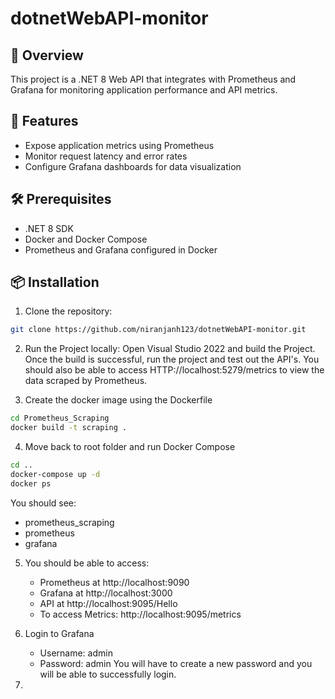 # dotnetWebAPI-monitor

## 📡 Overview
This project is a .NET 8 Web API that integrates with Prometheus and Grafana for monitoring application performance and API metrics.

## 🚀 Features
- Expose application metrics using Prometheus
- Monitor request latency and error rates
- Configure Grafana dashboards for data visualization

## 🛠️ Prerequisites
- .NET 8 SDK
- Docker and Docker Compose
- Prometheus and Grafana configured in Docker

## 📦 Installation
1. Clone the repository:
```bash
git clone https://github.com/niranjanh123/dotnetWebAPI-monitor.git
```

2. Run the Project locally:
   Open Visual Studio 2022 and build the Project. Once the build is successful, run the project and test out the API's. You should also be able to access HTTP://localhost:5279/metrics to view the data scraped by Prometheus. 

3. Create the docker image using the Dockerfile
```bash
cd Prometheus_Scraping
docker build -t scraping .
```

4. Move back to root folder and run Docker Compose
```bash
cd ..
docker-compose up -d
docker ps
```
You should see:
- prometheus_scraping
- prometheus
- grafana

5. You should be able to access:
   - Prometheus at http://localhost:9090
   - Grafana at http://localhost:3000
   - API at http://localhost:9095/Hello
   - To access Metrics: http://localhost:9095/metrics

6. Login to Grafana
   - Username: admin
   - Password: admin
You will have to create a new password and you will be able to successfully login.

6. 
   


